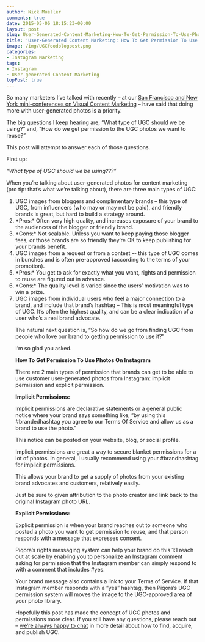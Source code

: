 ```yaml
---
author: Nick Mueller
comments: true
date: 2015-05-06 18:15:23+00:00
layout: post
slug: User-Generated-Content-Marketing-How-To-Get-Permission-To-Use-Photos-On-Instagram
title: 'User-Generated Content Marketing: How To Get Permission To Use Photos On Instagram'
image: /img/UGCfoodblogpost.png
categories: 
- Instagram Marketing
tags:
- Instagram
- User-generated Content Marketing
topPost: true
---
```


So many marketers I’ve talked with recently – at our [San Francisco and New York mini-conferences on Visual Content Marketing](https://www.youtube.com/watch?v=2DYfu5NYyPs) – have said that doing more with user-generated photos is a priority. 

The big questions I keep hearing are, “What type of UGC should we be using?” and, “How do we get permission to the UGC photos we want to reuse?”

This post will attempt to answer each of those questions.

First up:

*“What type of UGC should we be using???”*

When you’re talking about user-generated photos for content marketing (pro tip: that’s what we’re talking about), there are three main types of UGC:
<ol>
<li>UGC images from bloggers and complimentary brands – this type of UGC, from influencers (who may or may not be paid), and friendly brands is great, but hard to build a strategy around.</li>

<li>*Pros:* Often very high quality, and increases exposure of your brand to the audiences of the blogger or friendly brand.</li>

<li>*Cons:* Not scalable. Unless you want to keep paying those blogger fees, or those brands are so friendly they’re OK to keep publishing for your brands benefit.</li>

<li>UGC images from a request or from a contest -- this type of UGC comes in bunches and is often pre-approved (according to the terms of your promotion).</li>

<li>*Pros:* You get to ask for exactly what you want, rights and permission to reuse are figured out in advance.</li>

<li>*Cons:* The quality level is varied since the users’ motivation was to win a prize.</li>

<li>UGC images from individual users who feel a major connection to a brand, and include that brand’s hashtag – This is most meaningful type of UGC. It’s often the highest quality, and can be a clear indication of a user who’s a real brand advocate.</li>

The natural next question is, “So how do we go from finding UGC from people who love our brand to getting permission to use it?”

I’m so glad you asked.

**How To Get Permission To Use Photos On Instagram**

There are 2 main types of permission that brands can get to be able to use customer user-generated photos from Instagram: implicit permission and explicit permission.

<b>Implicit Permissions:</b>

Implicit permissions are declarative statements or a general public notice where your brand says something like, “by using this #brandedhashtag you agree to our Terms Of Service and allow us as a brand to use the photo.” 

This notice can be posted on your website, blog, or social profile.

Implicit permissions are great a way to secure blanket permissions for a lot of photos. In general, I usually recommend using your #brandhashtag for implicit permissions.

This allows your brand to get a supply of photos from your existing brand advocates and customers, relatively easily. 

Just be sure to given attribution to the photo creator and link back to the original Instagram photo URL.

**Explicit Permissions:**

Explicit permission is when your brand reaches out to someone who posted a photo you want to get permission to reuse, and that person responds with a message that expresses consent.

Piqora’s rights messaging system can help your brand do this 1:1 reach out at scale by enabling you to personalize an Instagram comment asking for permission that the Instagram member can simply respond to with a comment that includes #yes<brand>. 

Your brand message also contains a link to your Terms of Service. If that Instagram member responds with a “yes<brand>” hashtag, then Piqora’s UGC permission system will moves the image to the UGC-approved area of your photo library.

Hopefully this post has made the concept of UGC photos and permissions more clear. If you still have any questions, please reach out – [we’re always happy to chat](http://www.piqora.com/get-a-demo/) in more detail about how to find, acquire, and publish UGC.
